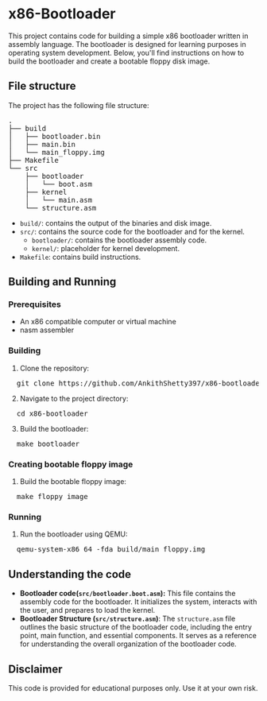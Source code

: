# x86-Bootloader
This project contains code for building a simple x86 bootloader written in assembly language. The bootloader is designed for learning purposes in operating system development. Below, you'll find instructions on how to build the bootloader and create a bootable floppy disk image.
## File structure
The project has the following file structure:
<pre>
.
├── build
│   ├── bootloader.bin
│   ├── main.bin
│   └── main_floppy.img
├── Makefile
└── src
    ├── bootloader
    │   └── boot.asm
    ├── kernel
    │   └── main.asm
    └── structure.asm
</pre>
* `build/`: contains the output of the binaries and disk image.
* `src/`: contains the source code for the bootloader and for the kernel.
  * `bootloader/`: contains the bootloader assembly code.
  * `kernel/`: placeholder for kernel development.
* `Makefile`: contains build instructions.

## Building and Running
### Prerequisites
* An x86 compatible computer or virtual machine
* nasm assembler
### Building 
1. Clone the repository:
<pre>
  git clone https://github.com/AnkithShetty397/x86-bootloader.git
</pre>
2. Navigate to the project directory:
<pre>
  cd x86-bootloader
</pre>
3. Build the bootloader:
<pre>
  make bootloader
</pre>
### Creating bootable floppy image
1. Build the bootable floppy image:
<pre>
  make floppy_image
</pre>
### Running
1. Run the bootloader using QEMU:
<pre>
  qemu-system-x86_64 -fda build/main_floppy.img
</pre>

## Understanding the code
- **Bootloader code(`src/bootloader.boot.asm`):** This file contains the assembly code for the bootloader. It initializes the system, interacts with the user, and prepares to load the kernel.
- **Bootloader Structure (`src/structure.asm`)**: The `structure.asm` file outlines the basic structure of the bootloader code, including the entry point, main function, and essential components. It serves as a reference for understanding the overall organization of the bootloader code.
## Disclaimer
This code is provided for educational purposes only. Use it at your own risk.
